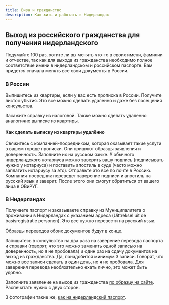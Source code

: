 ```yaml
---
title: Виза и гражданство
description: Как жить и работать в Нидерландах
---
```


## Выход из российского гражданства для получения нидерландского

Подумайте 100 раз, хотите ли вы менять что-то в своих имени, фамилии и отчестве, так как для выхода из гражданства необходимо полное соответствие имени в нидерландском и российском паспорте. Вам придется сначала менять все свои документы в России.

### В России

Выпишитесь из квартиры, если у вас есть прописка в России. Получите листок убытия. Это все можно сделать удаленно и даже без посещения консульства.

Закажите справку из налоговой. Также можно сделать удаленно аналогично выписке из квартиры.

#### Как сделать выписку из квартиры удалённо

Свяжитесь с компанией-посредником, которая оказывает такие услуги в вашем городе прописки. Они пришлют образцы заявления и доверенность. Заполните их на русском языке. У обычного нидерландского нотариуса можно заверить вашу подпись (подписывать нужно у нотариуса) и поставить апостиль в суде (часто можно заплатить нотариусу за это). Отправьте это все по почте в Россию. Компания-посредник переведет заверение подписи и апостиль на русский язык и заверит. После этого они смогут обратиться от вашего лица в ОВиРУГ.

### В Нидерландах

Получаете паспорт и заказываете справку из Муниципалитета о проживании в Нидерландах с указанием адреса (Uittreksel uit de basisregistratie personen). Это все нужно перевести на русский язык.

Образцы переводов обоих документов *будут* в конце.

Запишитесь в консульство на два раза на заверение перевода паспорта и справки (говорят, что это можно заменить одной записью на доверенность, но я не пробовала) и один раз на сдачу документов на выход из гражданства. Да, понадобится минимум 3 записи. Говорят, что можно все записи сделать в один день, но я не пробовала. Для заверения перевода необязательно ехать лично, это может быть удобно.

Заполните заявление на выход из гражданства [по образцу на сайте](https://netherlands.mid.ru/vyhod-is-grazdanstva). Распечатать нужно с двух сторон.

3 фотографии такие же, [как на нидерландский паспорт](https://www.rijksoverheid.nl/onderwerpen/paspoort-en-identiteitskaart/eisen-pasfoto-paspoort-id-kaart).
